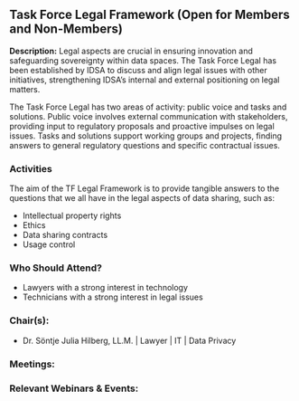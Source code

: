 ## Task Force Legal Framework (Open for Members and Non-Members)
**Description:** 
Legal aspects are crucial in ensuring innovation and safeguarding sovereignty within data spaces. The Task Force Legal has been established by IDSA to discuss and align legal issues with other initiatives, strengthening IDSA’s internal and external positioning on legal matters.

The Task Force Legal has two areas of activity: public voice and tasks and solutions. Public voice involves external communication with stakeholders, providing input to regulatory proposals and proactive impulses on legal issues. Tasks and solutions support working groups and projects, finding answers to general regulatory questions and specific contractual issues.

### Activities
The aim of the TF Legal Framework is to provide tangible answers to the questions that we all have in the legal aspects of data sharing, such as:
- Intellectual property rights
- Ethics
- Data sharing contracts
- Usage control

### Who Should Attend?
- Lawyers with a strong interest in technology 
- Technicians with a strong interest in legal issues

### Chair(s):
- Dr. Söntje Julia Hilberg, LL.M. | Lawyer | IT | Data Privacy


### Meetings:



### Relevant Webinars & Events:


